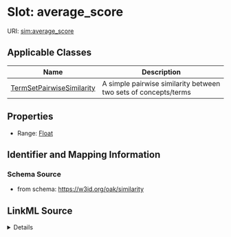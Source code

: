 # Slot: average_score

URI: [sim:average_score](https://w3id.org/linkml/similarity/average_score)



<!-- no inheritance hierarchy -->




## Applicable Classes

| Name | Description |
| --- | --- |
[TermSetPairwiseSimilarity](TermSetPairwiseSimilarity.md) | A simple pairwise similarity between two sets of concepts/terms






## Properties

* Range: [Float](Float.md)







## Identifier and Mapping Information







### Schema Source


* from schema: https://w3id.org/oak/similarity




## LinkML Source

<details>
```yaml
name: average_score
from_schema: https://w3id.org/oak/similarity
rank: 1000
alias: average_score
domain_of:
- TermSetPairwiseSimilarity
range: float
required: false

```
</details>